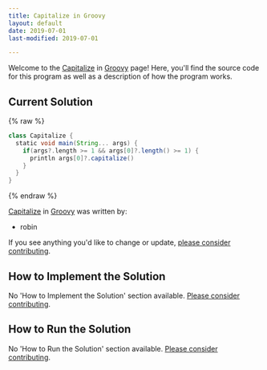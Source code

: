 ```yaml
---
title: Capitalize in Groovy
layout: default
date: 2019-07-01
last-modified: 2019-07-01

---
```


Welcome to the [Capitalize](https://sampleprograms.io/projects/capitalize) in [Groovy](https://sampleprograms.io/languages/groovy) page! Here, you'll find the source code for this program as well as a description of how the program works.

## Current Solution

{% raw %}

```groovy
class Capitalize {
  static void main(String... args) {
    if(args?.length >= 1 && args[0]?.length() >= 1) {
      println args[0]?.capitalize()
    }
  }
}
```

{% endraw %}

[Capitalize](https://sampleprograms.io/projects/capitalize) in [Groovy](https://sampleprograms.io/languages/groovy) was written by:

- robin

If you see anything you'd like to change or update, [please consider contributing](https://github.com/TheRenegadeCoder/sample-programs).

## How to Implement the Solution

No 'How to Implement the Solution' section available. [Please consider contributing](https://github.com/TheRenegadeCoder/sample-programs-website).

## How to Run the Solution

No 'How to Run the Solution' section available. [Please consider contributing](https://github.com/TheRenegadeCoder/sample-programs-website).
